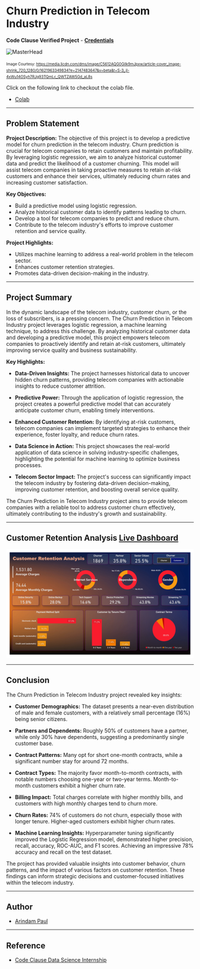 # Churn Prediction in Telecom Industry

**Code Clause Verified Project** - [**Credentials**](https://drive.google.com/file/d/1Lq670z4sKioNdnpHFlzGugvkiz3nPJGs/view?usp=sharing)

![MasterHead](https://media.licdn.com/dms/image/C5612AQG0Gilk9mJpxw/article-cover_image-shrink_720_1280/0/1621963349834?e=2147483647&v=beta&t=S-3_jI-4xWu14OSyh7RJg93TQmLc_QWTZAW5Gd_aL8s)

<font size="1">Image Courtesy: https://media.licdn.com/dms/image/C5612AQG0Gilk9mJpxw/article-cover_image-shrink_720_1280/0/1621963349834?e=2147483647&v=beta&t=S-3_jI-4xWu14OSyh7RJg93TQmLc_QWTZAW5Gd_aL8s</font>

Click on the following link to checkout the colab file.
- [Colab](https://colab.research.google.com/drive/1AGj3cwMxEv4XDY24TECiNYsQh8ISEc9J?usp=sharing)


---

## Problem Statement

**Project Description:**
The objective of this project is to develop a predictive model for churn prediction in the telecom industry. Churn prediction is crucial for telecom companies to retain customers and maintain profitability. By leveraging logistic regression, we aim to analyze historical customer data and predict the likelihood of a customer churning. This model will assist telecom companies in taking proactive measures to retain at-risk customers and enhance their services, ultimately reducing churn rates and increasing customer satisfaction.

**Key Objectives:**
- Build a predictive model using logistic regression.
- Analyze historical customer data to identify patterns leading to churn.
- Develop a tool for telecom companies to predict and reduce churn.
- Contribute to the telecom industry's efforts to improve customer retention and service quality.

**Project Highlights:**
- Utilizes machine learning to address a real-world problem in the telecom sector.
- Enhances customer retention strategies.
- Promotes data-driven decision-making in the industry.

---

## Project Summary

In the dynamic landscape of the telecom industry, customer churn, or the loss of subscribers, is a pressing concern. The Churn Prediction in Telecom Industry project leverages logistic regression, a machine learning technique, to address this challenge. By analyzing historical customer data and developing a predictive model, this project empowers telecom companies to proactively identify and retain at-risk customers, ultimately improving service quality and business sustainability.

**Key Highlights:**

- **Data-Driven Insights:** The project harnesses historical data to uncover hidden churn patterns, providing telecom companies with actionable insights to reduce customer attrition.

- **Predictive Power:** Through the application of logistic regression, the project creates a powerful predictive model that can accurately anticipate customer churn, enabling timely interventions.

- **Enhanced Customer Retention:** By identifying at-risk customers, telecom companies can implement targeted strategies to enhance their experience, foster loyalty, and reduce churn rates.

- **Data Science in Action:** This project showcases the real-world application of data science in solving industry-specific challenges, highlighting the potential for machine learning to optimize business processes.

- **Telecom Sector Impact:** The project's success can significantly impact the telecom industry by fostering data-driven decision-making, improving customer retention, and boosting overall service quality.

The Churn Prediction in Telecom Industry project aims to provide telecom companies with a reliable tool to address customer churn effectively, ultimately contributing to the industry's growth and sustainability.

---

## Customer Retention Analysis [**Live Dashboard**](https://www.novypro.com/project/customer-retention-analysis-28)

![Customer Retention](https://raw.githubusercontent.com/Apaulgithub/CodeClauseInternship_Churn_Prediction/main/Customer%20Retention%20Analysis.png)

---

## Conclusion

The Churn Prediction in Telecom Industry project revealed key insights:

- **Customer Demographics:** The dataset presents a near-even distribution of male and female customers, with a relatively small percentage (16%) being senior citizens.

- **Partners and Dependents:** Roughly 50% of customers have a partner, while only 30% have dependents, suggesting a predominantly single customer base.

- **Contract Patterns:** Many opt for short one-month contracts, while a significant number stay for around 72 months.

- **Contract Types:** The majority favor month-to-month contracts, with notable numbers choosing one-year or two-year terms. Month-to-month customers exhibit a higher churn rate.

- **Billing Impact:** Total charges correlate with higher monthly bills, and customers with high monthly charges tend to churn more.

- **Churn Rates:** 74% of customers do not churn, especially those with longer tenure. Higher-aged customers exhibit higher churn rates.

- **Machine Learning Insights:** Hyperparameter tuning significantly improved the Logistic Regression model, demonstrated higher precision, recall, accuracy, ROC-AUC, and F1 scores. Achieving an impressive 78% accuracy and recall on the test dataset.

The project has provided valuable insights into customer behavior, churn patterns, and the impact of various factors on customer retention. These findings can inform strategic decisions and customer-focused initiatives within the telecom industry.

---

## Author

- [Arindam Paul](https://www.linkedin.com/in/arindam-paul-19a085187/)

---

## Reference
 - [Code Clause Data Science Internship](https://app.internship.codeclause.com/intern/login)
